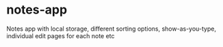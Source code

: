 # notes-app
Notes app with local storage, different sorting options, show-as-you-type, individual edit pages for each note etc
